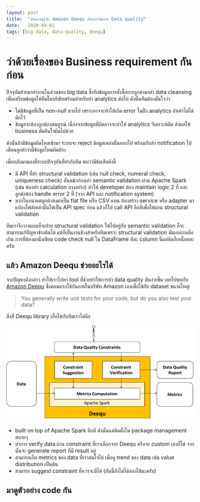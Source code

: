 ```yaml
---
layout: post
title:  "ทำความรู้จัก Amazon Deequ กับการจัดการ Data quality"
date:   2020-09-02
tags: [big-data, data-quality, deequ]
---
```


# ว่าด้วยเรื่องของ Business requirement กันก่อน
ปัจจุบันย้ายมาทำงานในส่วนของ big data ซึ่งรับข้อมูลการสั่งซื้อการลูกค้ามาทำ data cleansing เพื่อเตรียมข้อมูลให้ทีมในบริษัทพร้อมสำหรับทำ analytics ต่อไป ดังนั้นทีมต้องมั่นใจว่า

- ไม่มีข้อมูลที่เป็น non-null หายไป เพราะอาจจะทำให้เกิด error ในฝั่ง analytics ถ้าเค้าไม่ได้ดักไว้
- ข้อมูลจะต้องถูกต้องสมบูรณ์ เนื่องจากข้อมูลที่ผิดอาจจะทำให้ analytics วิเคราะห์ผิด ส่งผลให้ business ตัดสินใจผิดไปด้วย

ดังนั้นถ้ามีข้อมูลผิดไหลเข้ามา ระบบจะ reject ข้อมูลเหล่านั้นออกไป พร้อมกับส่ง notification ไปเตือนลูกค้าว่ามีข้อมูลไหนผิดบ้าง  

เมื่อกลับมามองที่ระบบปัจจุบันที่ทำกับทีม พบว่ามีข้อเสียดังนี้
- มี API ที่ทำ structural validation (เช่น null check, numeral check, uniqueness check) คั่นหน้าก่อนทำ semantic validation ผ่าน Apache Spark (เช่น ต้องทำ calculation บางอย่าง) ทำให้ developer ต้อง maintain logic 2 ที่ และลูกค้าต้อง handle error 2 ที่ (จาก API และ notification system)
- หากในอนาคตลูกค้าส่งมาเป็น flat file หรือ CSV แทน ต้องสร้าง service หรือ adapter มาแปลงไฟล์เหล่านั้นให้เป็น API spec ก่อน แล้วก็ไป call API อีกทีเพื่อให้ผ่าน structural validation

ทีมเราจึงวางแผนที่จะย้าย structural validation ให้ไปอยู่กับ semantic validation ก็จะสามารถแก้ปัญหาข้างต้นได้ แต่ก็เป็นงานช้างสำหรับทีมเพราะ structural validation มันเยอะเหลือเกิน การที่ต้องมานั่งเขียน code check null ใน DataFrame ทีละ column นี่แค่คิดก็เหนื่อยละครับ  

## แล้ว Amazon Deequ ช่วยอะไรได้
จากปัญหาดังกล่าว ทำให้เราไปหา tool ที่ช่วยทำให้การทำ data quality มันง่ายขึ้น เลยไปพบกับ [Amazon Deequ](https://aws.amazon.com/blogs/big-data/test-data-quality-at-scale-with-deequ/) 
ซึ่งตอนแรกใช้กันภายในบริษัท Amazon เองเพื่อใช้กับ dataset ขนาดใหญ่

> You generally write unit tests for your code, but do you also test your data?

สิ่งที่ Deequ library เอื้อให้กับทีมเราได้คือ

![Deequ overview components](/assets/2020-09-02-amazon-deequ-overview-components.png)

- built on top of Apache Spark อีกที ดังนั้นแค่ติดตั้งใน package management สบายๆ
- ทำการ verify data ผ่าน constraint ที่เราเลือกจาก Deequ หรือจะ custom เองก็ได้ จากนั้นจะ generate report ที่มี result อยู่
- สามารถเก็บ metrics ของ data ที่เราสนใจได้ เพื่อดู trend ของ data เช่น value distribution เป็นต้น
- สามารถ suggest constraint ที่ควรจะมีได้ (อันนี้ยังไม่ได้ลองใช้นะครับ)

## มาดูตัวอย่าง code กัน
